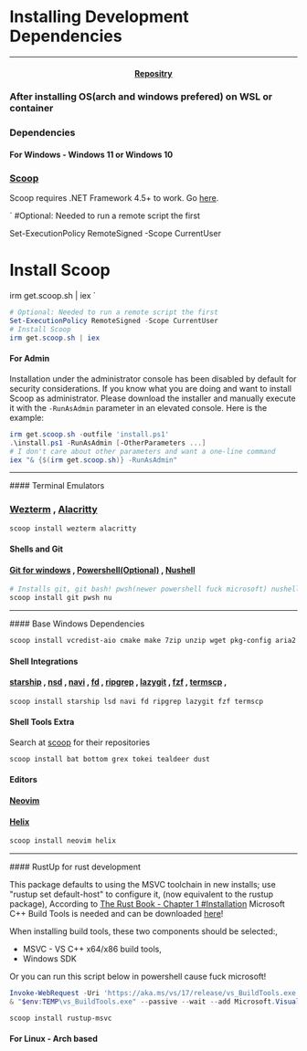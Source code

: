 # Installing Development Dependencies

<hr>

<h4 align="center">
<a href="link here">Repositry</a>
</h4>

### After installing OS(arch and windows prefered) on WSL or container

### Dependencies

#### For Windows - Windows 11 or Windows 10

### [Scoop](http://scoop.sh "Scoop Homepage")

Scoop requires .NET Framework 4.5+ to work. Go [here](https://microsoft.com/net/download "Download link").

`
#Optional: Needed to run a remote script the first

Set-ExecutionPolicy RemoteSigned -Scope CurrentUser

# Install Scoop

irm get.scoop.sh | iex
`

```powershell
# Optional: Needed to run a remote script the first
Set-ExecutionPolicy RemoteSigned -Scope CurrentUser
# Install Scoop
irm get.scoop.sh | iex
```

#### For Admin

Installation under the administrator console has been disabled by default for security considerations. If you know what you are doing and want to install Scoop as administrator. Please download the installer and manually execute it with the `-RunAsAdmin` parameter in an elevated console. Here is the example:

```powershell
irm get.scoop.sh -outfile 'install.ps1'
.\install.ps1 -RunAsAdmin [-OtherParameters ...]
# I don't care about other parameters and want a one-line command
iex "& {$(irm get.scoop.sh)} -RunAsAdmin"
```

<hr>
#### Terminal Emulators

<h3>
<a href="https://github.com/wez/wezterm">Wezterm</a> , 
<a href="https://github.com/alacritty/alacritty">Alacritty</a>
</h3>

```sh
scoop install wezterm alacritty
```

#### Shells and Git

<p>
<h4><a href="https://gitforwindows.org/">Git for windows</a> , 
<a href="https://github.com/PowerShell/PowerShell">Powershell(Optional)</a> , 
<a href="https://github.com/nushell/nushell">Nushell</a></h4>
<p>

```sh
# Installs git, git bash! pwsh(newer powershell fuck microsoft) nushell
scoop install git pwsh nu

```

<hr>
#### Base Windows Dependencies

```sh
scoop install vcredist-aio cmake make 7zip unzip wget pkg-config aria2 dotter
```

#### Shell Integrations

<h4>
  <a href="https://github.com/starship/starship">starship</a> ,
  <a href="https://github.com/lsd-rs/lsd">nsd</a> ,
  <a href="https://github.com/denisidoro/navi">navi</a> ,
  <a href="https://github.com/sharkdp/fd">fd</a> ,
  <a href="https://github.com/BurntSushi/ripgrep">ripgrep</a> ,
  <a href="https://github.com/jesseduffield/lazygit">lazygit</a> ,
  <a href="https://github.com/junegunn/fzf">fzf</a> ,
  <a href="https://github.com/veeso/termscp">termscp</a> ,
</h4>

```sh
scoop install starship lsd navi fd ripgrep lazygit fzf termscp
```

#### Shell Tools Extra

Search at <a href="https://scoop.sh">scoop</a> for their repositories

```sh
scoop install bat bottom grex tokei tealdeer dust
```

#### Editors

<h4><a href="https://github.com/neovim/neovim">Neovim</a></h4>
<h4><a href="https://github.com/helix-editor/helix">Helix</a></h4>

```sh
scoop install neovim helix
```

<hr>
#### RustUp for rust development

This package defaults to using the MSVC toolchain in new installs; use \"rustup set default-host\" to configure it,
(now equivalent to the rustup package),
According to <a href="https://doc.rust-lang.org/book/ch01-01-installation.html#installing-rustup-on-windows">The Rust Book - Chapter 1 #Installation</a>
Microsoft C++ Build Tools is needed and can be downloaded <a href="https://visualstudio.microsoft.com/visual-cpp-build-tools/">here</a>!

When installing build tools, these two components should be selected:,

- MSVC - VS C++ x64/x86 build tools,
- Windows SDK

Or you can run this script below in powershell cause fuck microsoft!

```powershell
Invoke-WebRequest -Uri 'https://aka.ms/vs/17/release/vs_BuildTools.exe' -OutFile "$env:TEMP\vs_BuildTools.exe"
& "$env:TEMP\vs_BuildTools.exe" --passive --wait --add Microsoft.VisualStudio.Workload.VCTools --includeRecommended --remove Microsoft.VisualStudio.Component.VC.CMake.Project
```

```sh
scoop install rustup-msvc
```

#### For Linux - Arch based

```

```

```

```
